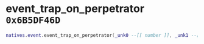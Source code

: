 # event_trap_on_perpetrator `0x6B5DF46D`

```lua
natives.event.event_trap_on_perpetrator(_unk0 --[[ number ]], _unk1 --[[ number ]])
```